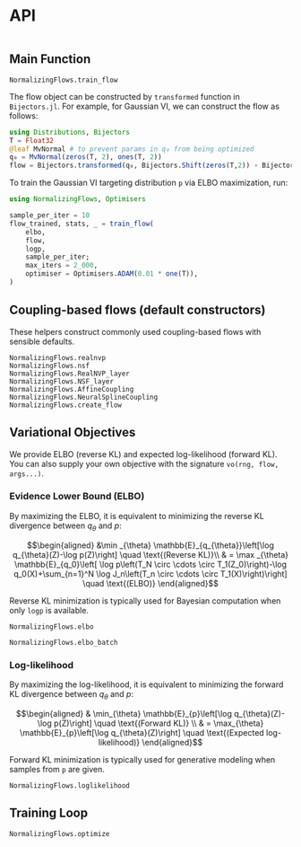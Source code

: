 # API

```@index
```

## Main Function

```@docs
NormalizingFlows.train_flow
```

The flow object can be constructed by `transformed` function in `Bijectors.jl`.
For example, for Gaussian VI, we can construct the flow as follows:

```julia
using Distributions, Bijectors
T = Float32
@leaf MvNormal # to prevent params in q₀ from being optimized
q₀ = MvNormal(zeros(T, 2), ones(T, 2))
flow = Bijectors.transformed(q₀, Bijectors.Shift(zeros(T,2)) ∘ Bijectors.Scale(ones(T, 2)))
```

To train the Gaussian VI targeting distribution `p` via ELBO maximization, run:

```julia
using NormalizingFlows, Optimisers

sample_per_iter = 10
flow_trained, stats, _ = train_flow(
    elbo,
    flow,
    logp,
    sample_per_iter;
    max_iters = 2_000,
    optimiser = Optimisers.ADAM(0.01 * one(T)),
)
```

## Coupling-based flows (default constructors)

These helpers construct commonly used coupling-based flows with sensible defaults.

```@docs
NormalizingFlows.realnvp
NormalizingFlows.nsf
NormalizingFlows.RealNVP_layer
NormalizingFlows.NSF_layer
NormalizingFlows.AffineCoupling
NormalizingFlows.NeuralSplineCoupling
NormalizingFlows.create_flow
```

## Variational Objectives

We provide ELBO (reverse KL) and expected log-likelihood (forward KL). You can also
supply your own objective with the signature `vo(rng, flow, args...)`.

### Evidence Lower Bound (ELBO)

By maximizing the ELBO, it is equivalent to minimizing the reverse KL divergence between $q_\theta$ and $p$:

```math
\begin{aligned}
&\min _{\theta} \mathbb{E}_{q_{\theta}}\left[\log q_{\theta}(Z)-\log p(Z)\right]  \quad \text{(Reverse KL)}\\
& = \max _{\theta} \mathbb{E}_{q_0}\left[ \log p\left(T_N \circ \cdots \circ
T_1(Z_0)\right)-\log q_0(X)+\sum_{n=1}^N \log J_n\left(T_n \circ \cdots \circ
T_1(X)\right)\right] \quad \text{(ELBO)}
\end{aligned}
```

Reverse KL minimization is typically used for Bayesian computation when only `logp` is available.

```@docs
NormalizingFlows.elbo
```

```@docs
NormalizingFlows.elbo_batch
```

### Log-likelihood

By maximizing the log-likelihood, it is equivalent to minimizing the forward KL divergence between $q_\theta$ and $p$:

```math
\begin{aligned}
& \min_{\theta} \mathbb{E}_{p}\left[\log q_{\theta}(Z)-\log p(Z)\right] \quad \text{(Forward KL)} \\
& = \max_{\theta} \mathbb{E}_{p}\left[\log q_{\theta}(Z)\right] \quad \text{(Expected log-likelihood)}
\end{aligned}
```

Forward KL minimization is typically used for generative modeling when samples from `p` are given.

```@docs
NormalizingFlows.loglikelihood
```

## Training Loop

```@docs
NormalizingFlows.optimize
```
